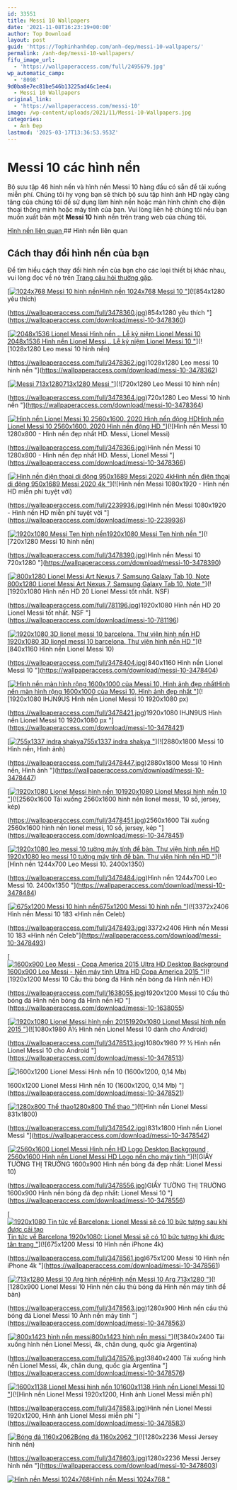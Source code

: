 ```yaml
---
id: 33551
title: Messi 10 Wallpapers
date: '2021-11-08T16:23:19+00:00'
author: Top Download
layout: post
guid: 'https://Tophinhanhdep.com/anh-dep/messi-10-wallpapers/'
permalink: /anh-dep/messi-10-wallpapers/
fifu_image_url:
  - 'https://wallpaperaccess.com/full/2495679.jpg'
wp_automatic_camp:
  - '8098'
9d0ba8e7ec81be546b13225ad46c1ee4:
  - Messi 10 Wallpapers
original_link:
  - 'https://wallpaperaccess.com/messi-10'
image: /wp-content/uploads/2021/11/Messi-10-Wallpapers.jpg
categories:
  - Ảnh Đẹp
lastmod: '2025-03-17T13:36:53.953Z'
---
```

# Messi 10 các hình nền

Bộ sưu tập 46 hình nền và hình nền Messi 10 hàng đầu có sẵn để tải xuống miễn phí. Chúng tôi hy vọng bạn sẽ thích bộ sưu tập hình ảnh HD ngày càng tăng của chúng tôi để sử dụng làm hình nền hoặc màn hình chính cho điện thoại thông minh hoặc máy tính của bạn. Vui lòng liên hệ chúng tôi nếu bạn muốn xuất bản một **Messi 10** hình nền trên trang web của chúng tôi.

[Hình nền liên quan ](#related) ## Hình nền liên quan

## Cách thay đổi hình nền của bạn

Để tìm hiểu cách thay đổi hình nền của bạn cho các loại thiết bị khác nhau, vui lòng đọc về nó trên [Trang câu hỏi thường gặp](https://tophinhanhdep.com/faq/).

  
[[![1024x768 Messi 10 hình nền](https://wallpaperaccess.com/full/2495679.jpg)Hình nền 1024x768 Messi 10 "](https://wallpaperaccess.com/download/messi-10-2495679)](![854x1280 yêu thích)

(https://wallpaperaccess.com/full/3478360.jpg)854x1280 yêu thích "](https://wallpaperaccess.com/download/messi-10-3478360)

[[![2048x1536 Lionel Messi Hình nền .. Lễ kỷ niệm Lionel Messi 10](https://wallpaperaccess.com/full/2213967.jpg)2048x1536 Hình nền Lionel Messi .. Lễ kỷ niệm Lionel Messi 10 "](https://wallpaperaccess.com/download/messi-10-2213967)](![1028x1280 Leo messi 10 hình nền)

(https://wallpaperaccess.com/full/3478362.jpg)1028x1280 Leo messi 10 hình nền "](https://wallpaperaccess.com/download/messi-10-3478362)

[[![Messi 713x1280](https://wallpaperaccess.com/full/3478363.jpg)713x1280 Messi "](https://wallpaperaccess.com/download/messi-10-3478363)](![720x1280 Leo Messi 10 hình nền)

(https://wallpaperaccess.com/full/3478364.jpg)720x1280 Leo Messi 10 hình nền "](https://wallpaperaccess.com/download/messi-10-3478364)

[[![Hình nền Lionel Messi 10 2560x1600.  2020 Hình nền động HD](https://wallpaperaccess.com/full/3478365.jpg)Hình nền Lionel Messi 10 2560x1600. 2020 Hình nền động HD "](https://wallpaperaccess.com/download/messi-10-3478365)](![Hình nền Messi 10 1280x800 - Hình nền đẹp nhất HD.  Messi, Lionel Messi)

(https://wallpaperaccess.com/full/3478366.jpg)Hình nền Messi 10 1280x800 - Hình nền đẹp nhất HD. Messi, Lionel Messi "](https://wallpaperaccess.com/download/messi-10-3478366)

[[![Hình nền điện thoại di động 950x1689 Messi 2020 4k](https://wallpaperaccess.com/full/3478367.jpg)Hình nền điện thoại di động 950x1689 Messi 2020 4k "](https://wallpaperaccess.com/download/messi-10-3478367)](![Hình nền Messi 1080x1920 - Hình nền HD miễn phí tuyệt vời)

(https://wallpaperaccess.com/full/2239936.jpg)Hình nền Messi 1080x1920 - Hình nền HD miễn phí tuyệt vời "](https://wallpaperaccess.com/download/messi-10-2239936)

[[![1920x1080 Messi Ten hình nền](https://wallpaperaccess.com/full/3478383.jpg)1920x1080 Messi Ten hình nền "](https://wallpaperaccess.com/download/messi-10-3478383)](![720x1280 Messi 10 hình nền)

(https://wallpaperaccess.com/full/3478390.jpg)Hình nền Messi 10 720x1280 "](https://wallpaperaccess.com/download/messi-10-3478390)

[[![800x1280 Lionel Messi Art Nexus 7, Samsung Galaxy Tab 10, Note](https://wallpaperaccess.com/full/3478395.jpg)800x1280 Lionel Messi Art Nexus 7, Samsung Galaxy Tab 10, Note "](https://wallpaperaccess.com/download/messi-10-3478395)](![1920x1080 Hình nền HD 20 Lionel Messi tốt nhất.  NSF)

(https://wallpaperaccess.com/full/781196.jpg)1920x1080 Hình nền HD 20 Lionel Messi tốt nhất. NSF "](https://wallpaperaccess.com/download/messi-10-781196)

[[![1920x1080 3D lionel messi 10 barcelona.  Thư viện hình nền HD](https://wallpaperaccess.com/full/3478401.jpg)1920x1080 3D lionel messi 10 barcelona. Thư viện hình nền HD "](https://wallpaperaccess.com/download/messi-10-3478401)](![840x1160 Hình nền Lionel Messi 10)

(https://wallpaperaccess.com/full/3478404.jpg)840x1160 Hình nền Lionel Messi 10 "](https://wallpaperaccess.com/download/messi-10-3478404)

[[![Hình nền màn hình rộng 1600x1000 của Messi 10, Hình ảnh đẹp nhất](https://wallpaperaccess.com/full/3478416.jpg)Hình nền màn hình rộng 1600x1000 của Messi 10, Hình ảnh đẹp nhất "](https://wallpaperaccess.com/download/messi-10-3478416)](![1920x1080 IHJN9US Hình nền Lionel Messi 10 1920x1080 px)

(https://wallpaperaccess.com/full/3478421.jpg)1920x1080 IHJN9US Hình nền Lionel Messi 10 1920x1080 px "](https://wallpaperaccess.com/download/messi-10-3478421)

[[![755x1337 indra shakya](https://wallpaperaccess.com/full/3478445.jpg)755x1337 indra shakya "](https://wallpaperaccess.com/download/messi-10-3478445)](![2880x1800 Messi 10 Hình nền, Hình ảnh)

(https://wallpaperaccess.com/full/3478447.jpg)2880x1800 Messi 10 Hình nền, Hình ảnh "](https://wallpaperaccess.com/download/messi-10-3478447)

[[![1920x1080 Lionel Messi hình nền 10](https://wallpaperaccess.com/full/3478448.jpg)1920x1080 Lionel Messi hình nền 10 "](https://wallpaperaccess.com/download/messi-10-3478448)](![2560x1600 Tải xuống 2560x1600 hình nền lionel messi, 10 số, jersey, kép)

(https://wallpaperaccess.com/full/3478451.jpg)2560x1600 Tải xuống 2560x1600 hình nền lionel messi, 10 số, jersey, kép "](https://wallpaperaccess.com/download/messi-10-3478451)

[[![1920x1080 leo messi 10 tường máy tính để bàn.  Thư viện hình nền HD](https://wallpaperaccess.com/full/3478482.jpg)1920x1080 leo messi 10 tường máy tính để bàn. Thư viện hình nền HD "](https://wallpaperaccess.com/download/messi-10-3478482)](![Hình nền 1244x700 Leo Messi 10.  2400x1350)

(https://wallpaperaccess.com/full/3478484.jpg)Hình nền 1244x700 Leo Messi 10. 2400x1350 "](https://wallpaperaccess.com/download/messi-10-3478484)

[[![675x1200 Messi 10 hình nền](https://wallpaperaccess.com/full/3478486.png)675x1200 Messi 10 hình nền "](https://wallpaperaccess.com/download/messi-10-3478486)](![3372x2406 Hình nền Messi 10 183 «Hình nền Celeb)

(https://wallpaperaccess.com/full/3478493.jpg)3372x2406 Hình nền Messi 10 183 «Hình nền Celeb"](https://wallpaperaccess.com/download/messi-10-3478493)

[[![1600x900 Leo Messi - Copa America 2015 Ultra HD Desktop Background](https://wallpaperaccess.com/full/3478507.jpg)1600x900 Leo Messi - Nền máy tính Ultra HD Copa America 2015 "](https://wallpaperaccess.com/download/messi-10-3478507)](![1920x1200 Messi 10 Cầu thủ bóng đá Hình nền bóng đá Hình nền HD)

(https://wallpaperaccess.com/full/1638055.jpg)1920x1200 Messi 10 Cầu thủ bóng đá Hình nền bóng đá Hình nền HD "](https://wallpaperaccess.com/download/messi-10-1638055)

[[![1920x1080 Lionel Messi hình nền 2015](https://wallpaperaccess.com/full/3478512.jpg)1920x1080 Lionel Messi hình nền 2015 "](https://wallpaperaccess.com/download/messi-10-3478512)](![1080x1980 Â½ Hình nền Lionel Messi 10 dành cho Android)

(https://wallpaperaccess.com/full/3478513.jpg)1080x1980 ?? ½ Hình nền Lionel Messi 10 cho Android "](https://wallpaperaccess.com/download/messi-10-3478513)

[![1600x1200 Lionel Messi Hình nền 10 (1600x1200, 0,14 Mb)](https://wallpaperaccess.com/full/3478521.jpg)

1600x1200 Lionel Messi Hình nền 10 (1600x1200, 0,14 Mb) "](https://wallpaperaccess.com/download/messi-10-3478521)

[[![1280x800 Thể thao](https://wallpaperaccess.com/full/3478535.jpg)1280x800 Thể thao "](https://wallpaperaccess.com/download/messi-10-3478535)](![Hình nền Lionel Messi 831x1800)

(https://wallpaperaccess.com/full/3478542.jpg)831x1800 Hình nền Lionel Messi "](https://wallpaperaccess.com/download/messi-10-3478542)

[[![2560x1600 Lionel Messi Hình nền HD Logo Desktop Background](https://wallpaperaccess.com/full/3478544.jpg)2560x1600 Hình nền Lionel Messi HD Logo nền cho máy tính "](https://wallpaperaccess.com/download/messi-10-3478544)](![GIẤY TƯỜNG THỊ TRƯỜNG 1600x900 Hình nền bóng đá đẹp nhất: Lionel Messi 10)

(https://wallpaperaccess.com/full/3478556.jpg)GIẤY TƯỜNG THỊ TRƯỜNG 1600x900 Hình nền bóng đá đẹp nhất: Lionel Messi 10 "](https://wallpaperaccess.com/download/messi-10-3478556)

[[![1920x1080 Tin tức về Barcelona: Lionel Messi sẽ có 10 bức tượng sau khi được cải tạo](https://wallpaperaccess.com/full/3478559.jpg)Tin tức về Barcelona 1920x1080: Lionel Messi sẽ có 10 bức tượng khi được tân trang "](https://wallpaperaccess.com/download/messi-10-3478559)](![675x1200 Messi 10 Hình nền iPhone 4k)

(https://wallpaperaccess.com/full/3478561.jpg)675x1200 Messi 10 Hình nền iPhone 4k "](https://wallpaperaccess.com/download/messi-10-3478561)

 [[![713x1280 Messi 10 Arg hình nền](https://wallpaperaccess.com/full/3478562.jpg)Hình nền Messi 10 Arg 713x1280 "](https://wallpaperaccess.com/download/messi-10-3478562)](![1280x900 Lionel Messi 10 Hình nền cầu thủ bóng đá Hình nền máy tính để bàn)

(https://wallpaperaccess.com/full/3478563.jpg)1280x900 Hình nền cầu thủ bóng đá Lionel Messi 10 Ảnh nền máy tính "](https://wallpaperaccess.com/download/messi-10-3478563)

[[![800x1423 hình nền messi](https://wallpaperaccess.com/full/3478567.jpg)800x1423 hình nền messi "](https://wallpaperaccess.com/download/messi-10-3478567)](![3840x2400 Tải xuống hình nền Lionel Messi, 4k, chân dung, quốc gia Argentina)

(https://wallpaperaccess.com/full/3478576.jpg)3840x2400 Tải xuống hình nền Lionel Messi, 4k, chân dung, quốc gia Argentina "](https://wallpaperaccess.com/download/messi-10-3478576)

[[![1600x1138 Lionel Messi hình nền 10](https://wallpaperaccess.com/full/3478579.jpg)1600x1138 Hình nền Lionel Messi 10 "](https://wallpaperaccess.com/download/messi-10-3478579)](![Hình nền Lionel Messi 1920x1200, Hình ảnh Lionel Messi miễn phí)

(https://wallpaperaccess.com/full/3478583.jpg)Hình nền Lionel Messi 1920x1200, Hình ảnh Lionel Messi miễn phí "](https://wallpaperaccess.com/download/messi-10-3478583)

[[![Bóng đá 1160x2062](https://wallpaperaccess.com/full/3478594.jpg)Bóng đá 1160x2062 "](https://wallpaperaccess.com/download/messi-10-3478594)](![1280x2236 Messi Jersey hình nền)

(https://wallpaperaccess.com/full/3478603.jpg)1280x2236 Messi Jersey hình nền "](https://wallpaperaccess.com/download/messi-10-3478603)

[![Hình nền Messi 1024x768](https://wallpaperaccess.com/full/3478632.jpg)Hình nền Messi 1024x768 "](https://wallpaperaccess.com/download/messi-10-3478632)
